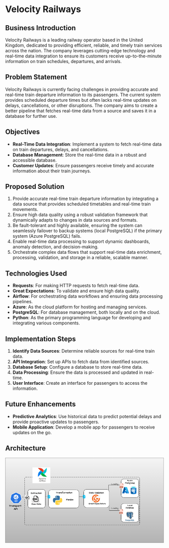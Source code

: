 # Velocity Railways

## Business Introduction

Velocity Railways is a leading railway operator based in the United Kingdom, dedicated to providing efficient, reliable, and timely train services across the nation. The company leverages cutting-edge technology and real-time data integration to ensure its customers receive up-to-the-minute information on train schedules, departures, and arrivals.

## Problem Statement

Velocity Railways is currently facing challenges in providing accurate and real-time train departure information to its passengers. The current system provides scheduled departure times but often lacks real-time updates on delays, cancellations, or other disruptions. The company aims to create a better pipeline that fetches real-time data from a source and saves it in a database for further use.

## Objectives

- **Real-Time Data Integration**: Implement a system to fetch real-time data on train departures, delays, and cancellations.
- **Database Management**: Store the real-time data in a robust and accessible database.
- **Customer Updates**: Ensure passengers receive timely and accurate information about their train journeys.

## Proposed Solution

1. Provide accurate real-time train departure information by integrating a data source that provides scheduled timetables and real-time train movements.
2. Ensure high data quality using a robust validation framework that dynamically adapts to changes in data sources and formats.
3. Be fault-tolerant and highly available, ensuring the system can seamlessly failover to backup systems (local PostgreSQL) if the primary system (Azure PostgreSQL) fails.
4. Enable real-time data processing to support dynamic dashboards, anomaly detection, and decision-making.
5. Orchestrate complex data flows that support real-time data enrichment, processing, validation, and storage in a reliable, scalable manner.

## Technologies Used

- **Requests**: For making HTTP requests to fetch real-time data.
- **Great Expectations**: To validate and ensure high data quality.
- **Airflow**: For orchestrating data workflows and ensuring data processing pipelines.
- **Azure**: As the cloud platform for hosting and managing services.
- **PostgreSQL**: For database management, both locally and on the cloud.
- **Python**: As the primary programming language for developing and integrating various components.

## Implementation Steps

1. **Identify Data Sources**: Determine reliable sources for real-time train data.
2. **API Integration**: Set up APIs to fetch data from identified sources.
3. **Database Setup**: Configure a database to store real-time data.
4. **Data Processing**: Ensure the data is processed and updated in real-time.
5. **User Interface**: Create an interface for passengers to access the information.

## Future Enhancements

- **Predictive Analytics**: Use historical data to predict potential delays and provide proactive updates to passengers.
- **Mobile Application**: Develop a mobile app for passengers to receive updates on the go.

## Architecture
![My Image](Images/V_railways.png)
